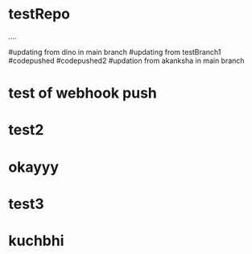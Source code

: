 # testRepo
....

#updating from dino in main branch
#updating from testBranch1
#codepushed
#codepushed2
#updation from akanksha in main branch 
# test of webhook push
# test2
# okayyy
# test3
# kuchbhi
